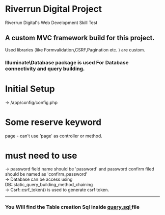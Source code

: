 # Riverrun Digital Project

Riverrun Digital's Web Development Skill Test </br>

## A custom MVC framework build for this project. </br>

Used libraries (like Formvalidation,CSRF,Pagination etc. ) are custom.<br>

### Illuminate\\Database package is used For Database connectivity and query building.

# Initial Setup
-> /app/config/config.php


# Some reserve keyword
page - can't use 'page' as controller or method.

# must need to use
-> password field name should be 'password' and password confirm filed should be named as 'confirm_password'<br>
-> Database can be access using DB::static_query_building_method_chaining<br>
-> Csrf::csrf_token() is used to generate csrf token.<br>
<hr>

### You Will find the Table creation Sql inside  <a href="https://github.com/gitachyut/rr_project/blob/master/query.sql">query.sql </a>file  
